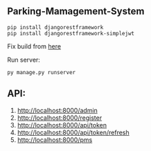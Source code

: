 ## Parking-Mamagement-System

```
pip install djangorestframework
pip install djangorestframework-simplejwt
```

Fix build from [here](https://forum.djangoproject.com/t/importerror-cannot-import-name-ugettext-lazy-from-django-utils-translation/10943/16)

Run server:
```
py manage.py runserver
```

## API:
1. [http://localhost:8000/admin](http://localhost:8000/admin)
2. [http://localhost:8000/register](http://localhost:8000/register)
3. [http://localhost:8000/api/token](http://localhost:8000/api/token)
4. [http://localhost:8000/api/token/refresh](http://localhost:8000/api/token/refresh)
5. [http://localhost:8000/pms](http://localhost:8000/pms)
